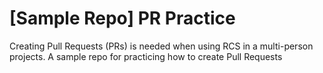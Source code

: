 # [Sample Repo] PR Practice
Creating Pull Requests (PRs) is needed when using RCS in a multi-person projects.
A sample repo for practicing how to create Pull Requests
